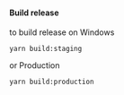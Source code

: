 #### Build release

to build release on Windows

```
yarn build:staging
```
or Production

```
yarn build:production 
```